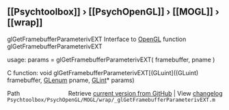 ## [[Psychtoolbox]] &#8250; [[PsychOpenGL]] &#8250; [[MOGL]] &#8250; [[wrap]]

glGetFramebufferParameterivEXT  Interface to [OpenGL](OpenGL) function glGetFramebufferParameterivEXT  
  
usage:  params = glGetFramebufferParameterivEXT( framebuffer, pname )  
  
C function:  void glGetFramebufferParameterivEXT[(GLuint]((GLuint) framebuffer, [GLenum](GLenum) pname, [GLint](GLint)\* params)  




<div class="code_header" style="text-align:right;">
  <span style="float:left;">Path&nbsp;&nbsp;</span> <span class="counter">Retrieve <a href=
  "https://raw.github.com/Psychtoolbox-3/Psychtoolbox-3/beta/Psychtoolbox/PsychOpenGL/MOGL/wrap/_glGetFramebufferParameterivEXT.m">current version from GitHub</a> | View <a href=
  "https://github.com/Psychtoolbox-3/Psychtoolbox-3/commits/beta/Psychtoolbox/PsychOpenGL/MOGL/wrap/_glGetFramebufferParameterivEXT.m">changelog</a></span>
</div>
<div class="code">
  <code>Psychtoolbox/PsychOpenGL/MOGL/wrap/_glGetFramebufferParameterivEXT.m</code>
</div>

